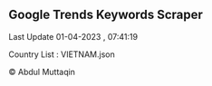 

## Google Trends Keywords Scraper 
 
Last Update 01-04-2023 , 07:41:19

Country List :
VIETNAM.json



© Abdul Muttaqin 
